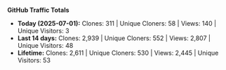 
**GitHub Traffic Totals**

- **Today (2025-07-01):** Clones: 311 | Unique Cloners: 58 | Views: 140 | Unique Visitors: 3
- **Last 14 days:** Clones: 2,939 | Unique Cloners: 552 | Views: 2,807 | Unique Visitors: 48
- **Lifetime:** Clones: 2,611 | Unique Cloners: 530 | Views: 2,445 | Unique Visitors: 53
